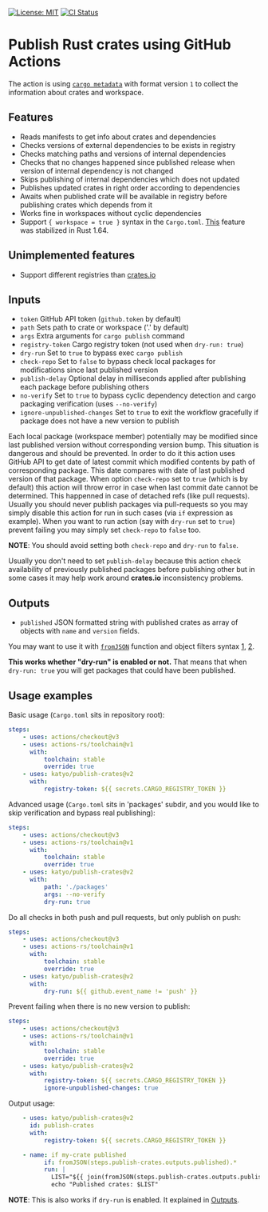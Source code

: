 [![License: MIT](https://img.shields.io/badge/License-MIT-brightgreen.svg)](https://opensource.org/licenses/MIT)
[![CI Status](https://github.com/katyo/publish-crates/workflows/build-test/badge.svg)](https://github.com/katyo/publish-crates/actions)

# Publish Rust crates using GitHub Actions

The action is using [`cargo metadata`](https://doc.rust-lang.org/cargo/commands/cargo-metadata.html) with format version
`1` to collect the information about crates and workspace.

## Features

- Reads manifests to get info about crates and dependencies
- Checks versions of external dependencies to be exists in registry
- Checks matching paths and versions of internal dependencies
- Checks that no changes happened since published release when version of internal dependency is not changed
- Skips publishing of internal dependencies which does not updated
- Publishes updated crates in right order according to dependencies
- Awaits when published crate will be available in registry before publishing crates which depends from it
- Works fine in workspaces without cyclic dependencies
- Support `{ workspace = true }` syntax in the `Cargo.toml`. [This](https://rust-lang.github.io/rfcs/2906-cargo-workspace-deduplicate.html)
  feature was stabilized in Rust 1.64.

## Unimplemented features

- Support different registries than [crates.io](https://crates.io/)

## Inputs

- `token` GitHub API token (`github.token` by default)
- `path` Sets path to crate or workspace ('.' by default)
- `args` Extra arguments for `cargo publish` command
- `registry-token` Cargo registry token (not used when `dry-run: true`)
- `dry-run` Set to `true` to bypass exec `cargo publish`
- `check-repo` Set to `false` to bypass check local packages for modifications since last published version
- `publish-delay` Optional delay in milliseconds applied after publishing each package before publishing others
- `no-verify` Set to `true` to bypass cyclic dependency detection and cargo packaging verification (uses `--no-verify`)
- `ignore-unpublished-changes` Set to `true` to exit the workflow gracefully if package does not have a new version to publish

Each local package (workspace member) potentially may be modified since last published version without
corresponding version bump. This situation is dangerous and should be prevented. In order to do it this
action uses GitHub API to get date of latest commit which modified contents by path of corresponding package.
This date compares with date of last published version of that package. When option `check-repo` set to `true`
(which is by default) this action will throw error in case when last commit date cannot be determined.
This happenned in case of detached refs (like pull requests). Usually you should never publish packages via
pull-requests so you may simply disable this action for run in such cases (via `if` expression as example).
When you want to run action (say with `dry-run` set to `true`) prevent failing you may simply set `check-repo`
to `false` too.

**NOTE**: You should avoid setting both `check-repo` and `dry-run` to `false`.

Usually you don't need to set `publish-delay` because this action check availability of previously published
packages before publishing other but in some cases it may help work around __crates.io__ inconsistency
problems.

## Outputs

- `published` JSON formatted string with published crates as array of objects with `name` and `version` fields.

You may want to use it with [`fromJSON`][fromJSON] function and object filters syntax
[1][object filters-join], [2][object filters-contains].

__This works whether "dry-run" is enabled or not.__
That means that when `dry-run: true` you will get packages that could have been published.

[fromJSON]: https://docs.github.com/en/actions/learn-github-actions/expressions#fromjson
[object filters-join]: https://docs.github.com/en/actions/learn-github-actions/expressions#example-of-join
[object filters-contains]: https://docs.github.com/en/actions/learn-github-actions/expressions#example-using-an-object-filter

## Usage examples

Basic usage (`Cargo.toml` sits in repository root):

```yaml
steps:
    - uses: actions/checkout@v3
    - uses: actions-rs/toolchain@v1
      with:
          toolchain: stable
          override: true
    - uses: katyo/publish-crates@v2
      with:
          registry-token: ${{ secrets.CARGO_REGISTRY_TOKEN }}
```

Advanced usage (`Cargo.toml` sits in 'packages' subdir, and you would like to skip verification and bypass real publishing):

```yaml
steps:
    - uses: actions/checkout@v3
    - uses: actions-rs/toolchain@v1
      with:
          toolchain: stable
          override: true
    - uses: katyo/publish-crates@v2
      with:
          path: './packages'
          args: --no-verify
          dry-run: true
```

Do all checks in both push and pull requests, but only publish on push:

```yaml
steps:
    - uses: actions/checkout@v3
    - uses: actions-rs/toolchain@v1
      with:
          toolchain: stable
          override: true
    - uses: katyo/publish-crates@v2
      with:
          dry-run: ${{ github.event_name != 'push' }}
```

Prevent failing when there is no new version to publish:

```yaml
steps:
    - uses: actions/checkout@v3
    - uses: actions-rs/toolchain@v1
      with:
          toolchain: stable
          override: true
    - uses: katyo/publish-crates@v2
      with:
          registry-token: ${{ secrets.CARGO_REGISTRY_TOKEN }}
          ignore-unpublished-changes: true
```

Output usage:

```yaml
    - uses: katyo/publish-crates@v2
      id: publish-crates
      with:
          registry-token: ${{ secrets.CARGO_REGISTRY_TOKEN }}

    - name: if my-crate published
          if: fromJSON(steps.publish-crates.outputs.published).*
          run: |
            LIST="${{ join(fromJSON(steps.publish-crates.outputs.published).*.name, ', ') }}"
            echo "Published crates: $LIST"
```
**NOTE**: This is also works if `dry-run` is enabled. It explained in [Outputs](#outputs).
